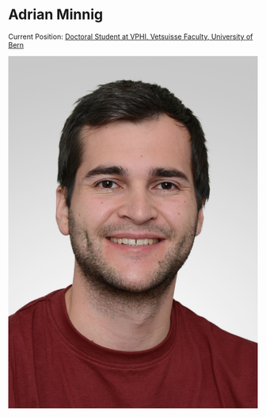 # Adrian Minnig

Current Position: [Doctoral Student at VPHI, Vetsuisse Faculty, University of Bern](http://www.vphi.ch/ueber_uns/team/minnig_adrian/index_ger.html)

![Foto](https://github.com/Adrian-Minnig/Adrian-Minnig.github.io/blob/main/docs/assets/images/Website_VPHI_Adrian_Minnig.jpg)

